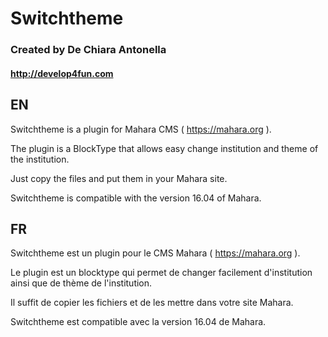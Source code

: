 # Switchtheme
### Created by De Chiara Antonella 
#### http://develop4fun.com

## EN

Switchtheme is a plugin for Mahara CMS ( https://mahara.org ).

The plugin is a BlockType that allows easy change institution and theme of the institution.

Just copy the files and put them in your Mahara site.

Switchtheme is compatible with the version 16.04 of Mahara.


## FR

Switchtheme est un plugin pour le CMS Mahara ( https://mahara.org ).

Le plugin est un blocktype qui permet de changer facilement d'institution ainsi que de thème de l'institution.

Il suffit de copier les fichiers et de les mettre dans votre site Mahara.

Switchtheme est compatible avec la version 16.04 de Mahara.
